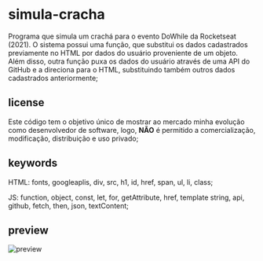 # simula-cracha

Programa que simula um crachá para o evento DoWhile da Rocketseat (2021). O sistema possui uma função, que substitui os dados cadastrados previamente no HTML por dados do usuário proveniente de um objeto. Além disso, outra função puxa os dados do usuário através de uma API do GitHub e a direciona para o HTML, substituindo também outros dados cadastrados anteriormente;

## license

Este código tem o objetivo único de mostrar ao mercado minha evolução como desenvolvedor de software, logo, <b>NÃO</b> é permitido a comercialização, modificação, distribuição e uso privado;

## keywords

HTML: fonts, googleaplis, div, src, h1, id, href, span, ul, li, class; 

JS: function, object, const, let, for, getAttribute, href, template string, api, github, fetch, then, json, textContent;

## preview

![preview](https://github.com/scaramuzza/nlwHeat-2021-Rocketseat/blob/main/simula-cracha.png)
